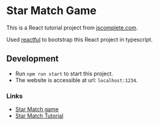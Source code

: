 # Star Match Game

This is a React tutorial project from [jscomplete.com](https://jscomplete.com).

Used [reactful](https://github.com/jscomplete/reactful) to bootstrap this React project in typescript.

## Development

- Run `npm run start` to start this project.
- The website is accessible at url: `localhost:1234`.

### Links

- [Star Match game](https://jscomplete.com/react-games)
- [Star Match Tutorial](https://jscomplete.com/learn/react-beyond-basics/the-star-match-game)
